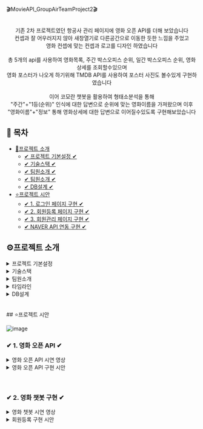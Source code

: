 🎬MovieAPI_GroupAirTeamProject2🎬

<div style="text-align: center;">

<br>
기존 2차 프로젝트였던 항공사 관리 페이지에 영화 오픈 API를 더해 보았습니다 <br>
컨셉과 잘 어우러지지 않아 새창열기로 다른공간으로 이동한 듯한 느낌을 주었고<br>
영화 컨셉에 맞는 컨셉과 로고를 디자인 하였습니다<br>
<br>
총 5개의 api를 사용하여 영화목록, 주간 박스오피스 순위, 일간 박스오피스 순위, 영화상세를 조회할수있으며<br>
영화 포스터가 나오게 하기위해 TMDB API를 사용하여 포스터 사진도 볼수있게 구현하였습니다<br>
<br>
이어 코모란 챗봇을 활용하여 형태소분석을 통해<br>
"주간"+"1등(순위)" 인식에 대한 답변으로 순위에 맞는 영화이름을 가져왔으며 이후<br>
"영화이름"+"정보" 통해 영화상세에 대한 답변으로 이어질수있도록 구현해보았습니다<br>
</div>

## 📌 목차

* [🔎프로젝트 소개](#프로젝트-소개)
  + [✔ 프로젝트 기본설정 ✔](#프로젝트-기본설정)
  + [✔ 기술스택 ✔](#프로젝트-기본설정)
  + [✔ 팀원소개 ✔](#Chatbot-구현)
  + [✔ 팀원소개 ✔](#팀원소개)
  + [✔ DB설계 ✔](#DB설계)
* [⭐프로젝트 시안](#프로젝트-시안)
  + [✔ 1. 로그인 페이지 구현 ✔](#-1-로그인-페이지-구현-)
  + [✔ 2. 회원등록 페이지 구현  ✔](#-2-회원등록-페이지-구현-)
  + [✔ 3. 회원관리 페이지 구현 ✔](#-3-회원관리-페이지-구현-)
  + [✔ NAVER API 연동 구현 ✔](#-4-naver-api-연동-구현-)


## ⚙프로젝트 소개

<details>
<summary>프로젝트 기본설정</summary>

|제목|내용|
|------|---|
|일정|2024/06/12~2024/06/026|
|인원|팀장 1명, 팀원 4명 (총 5인) _팀원으로 참여|
|프로젝트명| GroupAir TeamProject|
|프로그래밍 언어|JAVA|
|프레임워크|Springboot 2.7.11|
|데이터베이스|MySql8|
|개발툴| IntelliJ|
|템플릿 엔진|Thymeleaf (HTML + css)|
</details>

<details>
<summary> 기술스택 </summary>
<img src="https://img.shields.io/badge/javaScript-F7DF1E?style=for-the-badge&logo=javascript&logoColor=white">
<img src="https://img.shields.io/badge/springboot-6DB33F?style=for-the-badge&logo=springboot**&logoColor=white">
<img src="https://img.shields.io/badge/springsecurity-6DB33F?style=for-the-badge&logo=springsecurity&logoColor=white">
<img src="https://img.shields.io/badge/html5-E34F26?style=for-the-badge&logo=html5&logoColor=white">
<img src="https://img.shields.io/badge/css3-1572B6?style=for-the-badge&logo=css3&logoColor=white">
<img src="https://img.shields.io/badge/thymeleaf-005F0F?style=for-the-badge&logo=thymeleaf&logoColor=white">
<img src="https://img.shields.io/badge/mysql-4479A1?style=for-the-badge&logo=mysql&logoColor=white">
<img src="https://img.shields.io/badge/amazonwebservices-232F3E?style=for-the-badge&logo=amazonwebservices&logoColor=white">
<img src="https://img.shields.io/badge/amazonrds-527FFF?style=for-the-badge&logo=amazonrds&logoColor=white">
<img src="https://img.shields.io/badge/amazons3-569A31?style=for-the-badge&logo=amazons3&logoColor=white">
<img src="https://img.shields.io/badge/amazonecs-FF9900?style=for-the-badge&logo=amazonecs&logoColor=white">
<img src="https://img.shields.io/badge/gradle-02303A?style=for-the-badge&logo=gradle&logoColor=white">
<img src="https://img.shields.io/badge/git-F05032?style=for-the-badge&logo=git&logoColor=white">
<img src="https://img.shields.io/badge/github-181717?style=for-the-badge&logo=github&logoColor=white">



</details>

<details>
<summary> 팀원소개</summary>

<table>
  <tbody>
    <tr>
      <th align="center"><a href=""><img src="https://github.com/1thsdpdms1/FirstProject_ShopingMall_Yeeun/assets/154856610/e4f3a019-1688-4879-bf23-9e791e3b56a5" width="100px;" alt=""/><br /><sub><b>FE 팀장 : 손예은</b></sub></a><br /></th>
      <th align="center"><a href=""><img src="https://github.com/1thsdpdms1/FirstProject_ShopingMall_Yeeun/assets/154856610/a92bfe84-63f4-45b1-800c-4fc5c8512513" width="100px;" alt=""/><br /><sub><b>FE 팀원 : 서**</b></sub></a><br /></th>
      <th align="center"><a href=""><img src="https://github.com/1thsdpdms1/FirstProject_ShopingMall_Yeeun/assets/154856610/ea52beb1-8420-4f6b-9028-ff0f247dc895" width="100px;" alt=""/><br /><sub><b>FE 팀원 : 박** </b></sub></a><br /></th>
      <th align="center"><a href=""><img src="https://github.com/1thsdpdms1/FirstProject_ShopingMall_Yeeun/assets/154856610/becb61fa-7a36-43fc-a00c-aa20be5ec767" width="100px;" alt=""/><br /><sub><b>FE 팀원 : 정 **</b></sub></a><br /></th>
      <th align="center"><a href=""><img src="https://github.com/1thsdpdms1/FirstProject_ShopingMall_Yeeun/assets/154856610/c690bc9c-0d05-4067-a3d6-5ece66b61620" width="100px;" alt=""/><br /><sub><b>FE 팀원 : 조** </b></sub></a><br /></th>
</tr>
<tr>

<td> 영화 API, 챗봇</td>
<td> 영화 API, 챗봇 </td>
<td> 버스 API, 챗봇 </td>
<td> 버스 API, 챗봇 </td>
<td> 날씨 API, 챗봇</td>
</tr>
  </tbody>
</table>


</details>


<details>
<summary> 타임라인</summary>

![3차 일정](https://github.com/1thsdpdms1/ThirdProject_movieAPI_Yeeun/assets/154856610/23e1fd22-a07c-4b1a-9359-10b6f0076862)


</details>

<details>
<summary> DB설계 </summary>
  
![3차 DB](https://github.com/1thsdpdms1/ThirdProject_movieAPI_Yeeun/assets/154856610/5f8a6257-9cd4-4e61-9601-24384a3769ed)

</details>
<br>


<br>
## ⭐프로젝트 시안

![image](https://github.com/1thsdpdms1/ThirdProject_movieAPI_Yeeun/assets/154856610/c80b3154-74a5-4225-97ef-86ddee97b3cd)


### ✔ 1. 영화 오픈 API ✔
<details>
<summary>영화 오픈 API 시연 영상</summary>

https://github.com/1thsdpdms1/ThirdProject_movieAPI_Yeeun/assets/154856610/61bf9cc2-445b-47ac-987c-c00532da2cf0

https://github.com/1thsdpdms1/ThirdProject_movieAPI_Yeeun/assets/154856610/2c28304e-8c14-4df9-8f73-ccffae56d159

</details>

<details>
<summary> 영화 오픈 API 구현 시안 </summary>
  
<img src="https://github.com/1thsdpdms1/ThirdProject_movieAPI_Yeeun/assets/154856610/fcbf5eba-6e63-4a88-a0b4-e42a693d4595" width="700" height="400"/>

- 새창열기를 통해 다른공간으로 이동한듯한 느낌, css재구성
- 각종 순위르 확인할수있는 카테고리 버튼. 포스터/그리드 보기 방식버튼, 챗봇 , 이름클릭시 상세조회 모달창 구성

<img src="https://github.com/1thsdpdms1/ThirdProject_movieAPI_Yeeun/assets/154856610/754d797c-4bdd-4bf2-98ee-0fc96d0ded1b" width="700" height="400"/>

- 영화진흥원에서는 포스터를 제공하지 않으므로 TMDB 오픈 API를 사용
- 영화진흥원 데이터에서 영화제목과 개봉일을 사용하여 TMDB요청 주소를 완성
- ObjectMapper의 readTree()사용하여 JsonNode객체로 변환(-> 트리구조로 된 데이터에 접근하기 쉽기 때문)
- "poster_path" 필드의 값을 asText() 문자열로 변환하여 포스터 주소 완성
- 영화진흥원데이터와 Poster주소 합친 새로운 Entity를 사용
</details>
<br>
<br>

### ✔ 2. 영화 챗봇 구현 ✔
<details>
<summary>영화 챗봇 시연 영상</summary>


https://github.com/1thsdpdms1/ThirdProject_movieAPI_Yeeun/assets/154856610/6286cbf6-b529-4b56-b473-def31a167911


</details>

<details>
<summary>회원등록 구현 시안 </summary>


</details>
<br>
<br>

